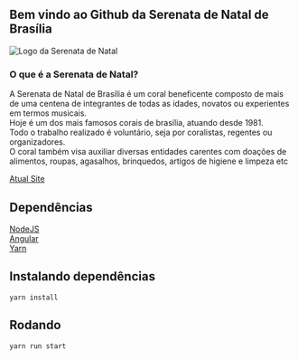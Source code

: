 ## Bem vindo ao Github da Serenata de Natal de Brasília

![Logo da Serenata de Natal](https://i2.wp.com/serenatadenatal.org/wp-content/uploads/2016/08/CarinhaWP-1.png?w=172)

### O que é a Serenata de Natal?

A Serenata de Natal de Brasília é um coral beneficente composto de mais de uma centena de integrantes de todas as idades, novatos ou experientes em termos musicais.  
Hoje é um dos mais famosos corais de brasília, atuando desde 1981.  
Todo o trabalho realizado é voluntário, seja por coralistas, regentes ou organizadores.  
O coral também visa auxiliar diversas entidades carentes com doações de alimentos, roupas, agasalhos, brinquedos, artigos de higiene e limpeza etc

[Atual Site](http://serenatadenatal.org)

## Dependências

[NodeJS](https://nodejs.org/en/)  
[Angular](https://angular.io)  
[Yarn](https://yarnpkg.com/en/)

## Instalando dependências

```
yarn install
```

## Rodando

```
yarn run start
```
